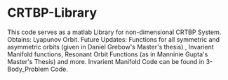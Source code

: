 # CRTBP-Library
This code serves as a matlab Library for non-dimensional CRTBP System. Obtains: Lyapunov Orbit. Future Updates: Functions for all symmetric and asymmetric orbits (given in Daniel Grebow's Master's thesis) , Invarient Manifold functions, Resonant Orbit Functions (as in Manninie Gupta's Master's Thesis) and more. Invarient Manifold Code can be found in 3-Body_Problem Code.
